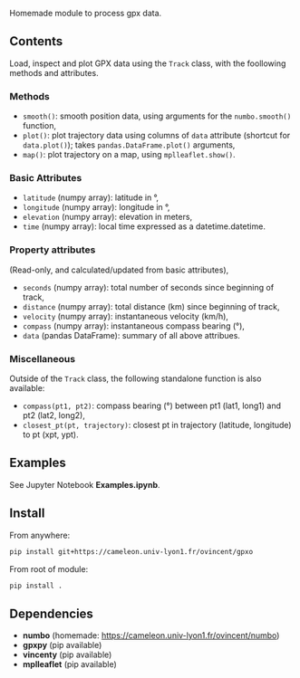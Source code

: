Homemade module to process gpx data.

Contents
--------

Load, inspect and plot GPX data using the `Track` class, with the foollowing methods and attributes.

### Methods

- `smooth()`: smooth position data, using arguments for the `numbo.smooth()` function,
- `plot()`: plot trajectory data using columns of `data` attribute (shortcut for `data.plot()`); takes `pandas.DataFrame.plot()` arguments,
- `map()`: plot trajectory on a map, using `mplleaflet.show()`.

### Basic Attributes

- `latitude` (numpy array): latitude in °,
- `longitude` (numpy array): longitude in °,
- `elevation` (numpy array): elevation in meters,
- `time` (numpy array): local time expressed as a datetime.datetime.

### Property attributes

(Read-only, and calculated/updated from basic attributes),
- `seconds` (numpy array): total number of seconds since beginning of track,
- `distance` (numpy array): total distance (km) since beginning of track,
- `velocity` (numpy array): instantaneous velocity (km/h),
- `compass` (numpy array): instantaneous compass bearing (°),
- `data` (pandas DataFrame): summary of all above attribues.

### Miscellaneous

Outside of the `Track` class, the following standalone function is also available:
- `compass(pt1, pt2)`: compass bearing (°) between pt1 (lat1, long1) and pt2 (lat2, long2),
- `closest_pt(pt, trajectory)`: closest pt in trajectory (latitude, longitude) to pt (xpt, ypt).

Examples
--------

See Jupyter Notebook **Examples.ipynb**.


Install
-------

From anywhere:
```bash
pip install git+https://cameleon.univ-lyon1.fr/ovincent/gpxo
```

From root of module:
```bash
pip install .
```

Dependencies
------------
- **numbo** (homemade: https://cameleon.univ-lyon1.fr/ovincent/numbo)
- **gpxpy** (pip available)
- **vincenty** (pip available)
- **mplleaflet** (pip available)
